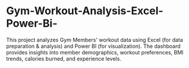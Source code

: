 # Gym-Workout-Analysis-Excel-Power-Bi-
This project analyzes Gym Members' workout data using Excel (for data preparation &amp; analysis) and Power BI (for visualization). The dashboard provides insights into member demographics, workout preferences, BMI trends, calories burned, and experience levels.
